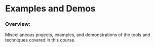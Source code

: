 # Examples and Demos

### Overview:

Miscellaneous projects, examples, and demonstrations of the tools and techniques covered
in this course.